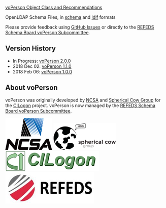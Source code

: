 [voPerson Object Class and Recommendations](https://github.com/voperson/voperson/blob/master/voPerson.md)

OpenLDAP Schema Files, in [schema](https://github.com/voperson/voperson/blob/master/schema/openldap/voperson.schema) and [ldif](https://github.com/voperson/voperson/blob/master/schema/openldap/voperson.ldif) formats

Please provide feedback using [GitHub Issues](https://github.com/voperson/voperson/issues) or directly to the [REFEDS Schema Board voPerson Subcommittee](https://wiki.refeds.org/display/STAN/voPerson+subcommittee).

## Version History

* In Progress: [voPerson 2.0.0](https://github.com/voperson/voperson/tree/draft-2.0.0)
* 2018 Dec 02: [voPerson 1.1.0](https://github.com/voperson/voperson/tree/1.1.0)
* 2018 Feb 06: [voPerson 1.0.0](https://github.com/voperson/voperson/tree/1.0.0)

## About voPerson

voPerson was originally developed by [NCSA](http://www.ncsa.illinois.edu/) and [Spherical Cow Group](http://sphericalcowgroup.com/) for the [CILogon](http://www.cilogon.org/) project. voPerson is now managed by the [REFEDS Schema Board voPerson Subcommittee](https://wiki.refeds.org/display/STAN/voPerson+subcommittee).

![NCSA](logos/ncsa-logo.png) ![Spherical Cow Group](logos/scg-logo.png) ![CILogon](logos/cilogon-logo.png) ![REFEDS](logos/refeds-logo.jpg)
